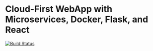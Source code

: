 # Cloud-First WebApp with Microservices, Docker, Flask, and React

[![Build Status](https://travis-ci.com/JulioDavidGV/web-app.svg?branch=master)](https://travis-ci.com/JulioDavidGV/web-app)